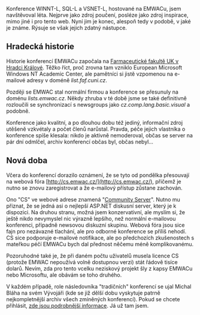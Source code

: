 <!-- dcterms:identifier = aspnetcz#120 -->
<!-- dcterms:title = Konec konferencí na EMWACu -->
<!-- dcterms:abstract = Konference WINNT-L, SQL-L a VSNET-L, hostované na EMWACu, jsem navštěvoval léta. Nejprve jako zdroj poučení, posléze jako zdroj inspirace, mimo jiné i pro tento web. Nyní jim je konec, alespoň tedy v podobě, v jaké je známe. Rýsuje se však jejich zdatný nástupce. -->
<!-- np9:categoryId = 6 -->
<!-- x4w:category = Akce a události -->
<!-- np9:authorId = 1 -->
<!-- np9:authorEmail = michal.valasek@altairis.cz -->
<!-- dcterms:creator = Michal Altair Valášek -->
<!-- dcterms:created = 2006-11-03T03:36:18.61+01:00 -->
<!-- dcterms:dateAccepted = 2006-11-03T03:36:18.61+01:00 -->

Konference WINNT-L, SQL-L a VSNET-L, hostované na EMWACu, jsem navštěvoval léta. Nejprve jako zdroj poučení, posléze jako zdroj inspirace, mimo jiné i pro tento web. Nyní jim je konec, alespoň tedy v podobě, v jaké je známe. Rýsuje se však jejich zdatný nástupce.

## Hradecká historie

Historie konferencí EMWACu započala na [Farmaceutické fakultě UK v Hradci Králové](http://www.faf.cuni.cz/). Těžko říct, proč zrovna tam vzniklo European Microsoft Windows NT Academic Center, ale pamětníci si jistě vzpomenou na e-mailové adresy v doméně *list.faf.cuni.cz*.

Později se EMWAC stal normální firmou a konference se přesunuly na doménu *lists.emwac.cz*. Někdy zhruba v té době jsme se také definitivně rozloučili se synchronizací s newsgroups jako *cz.comp.lang.basic.visual* a podobně.

Konference jako kvalitní, a po dlouhou dobu též jediný, informační zdroj utěšeně vzkvétaly a počet členů narůstal. Pravda, péče jejich vlastníka o konference spíše klesala: nikdo je aktivně nemoderoval, občas se server na pár dní odmlčel, archiv konferencí občas byl, občas nebyl...

## Nová doba

Včera do konferencí dorazilo oznámení, že se tyto od pondělka přesouvají na webová fóra [http://cs.emwac.cz/](http://cs.emwac.cz/), přičemž je nutno se znovu zaregistrovat a že e-mailový přístup zůstane zachován.

Ono "CS" ve webové adrese znamená "[Community Server](http://communityserver.org/)". Nutno mu přiznat, že se jedná asi o nejlepší ASP.NET diskusní server, který je k dispozici. Na druhou stranu, možná jsem konzervativní, ale myslím si, že ještě nikdo nevymyslel nic výrazně lepšího, než normální e-mailovou konferenci, případně newsovou diskuzní skupinu. Webová fóra jsou sice fajn pro nezávazné tlachání, ale pro odborné konference se příliš nehodí. CS sice podporuje e-mailové notifikace, ale po předchozích zkušenostech s mateřkou péčí EMWACu bych dal přednost něčemu méně komplikovanému.

Pozoruhodné také je, že při daném počtu uživatelů musela licence CS (protože EMWAC nepoužívá volně dostupnou verzi) stát řádově tisíce dolarů. Nevím, zda pro tento vcelku neziskový projekt šly z kapsy EMWACu nebo Microsoftu, ale obávám se toho druhého.

V každém případě, role následovníka "tradičních" konferencí se ujal Michal Bláha na svém Vývojáři (kde se již dělší dobu vyskytuje patrně nejkompletnější archiv všech zmíněných konferencí). Pokud se chcete přihlásit, [zde jsou podrobnější informace](http://www.vyvojar.cz/Články/tabid/103/ctl/ArticleView/mid/484/articleId/428/Novmailovkonferencenavyvoji.aspx). Já už tam jsem.
